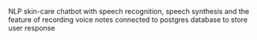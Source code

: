 NLP skin-care chatbot with speech recognition, speech synthesis and the feature of recording voice notes
connected to postgres database to store user response


